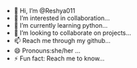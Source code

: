 - 👋 Hi, I’m @Reshya011
- 👀 I’m interested in collaboration...
- 🌱 I’m currently learning python...
- 💞️ I’m looking to collaborate on projects...
- 📫 Reach me through my github...
- 😄 Pronouns:she/her ...
- ⚡ Fun fact: Reach me to know...

<!---
Reshya011/Reshya011 is a ✨ special ✨ repository because its `README.md` (this file) appears on your GitHub profile.
You can click the Preview link to take a look at your changes.
--->
